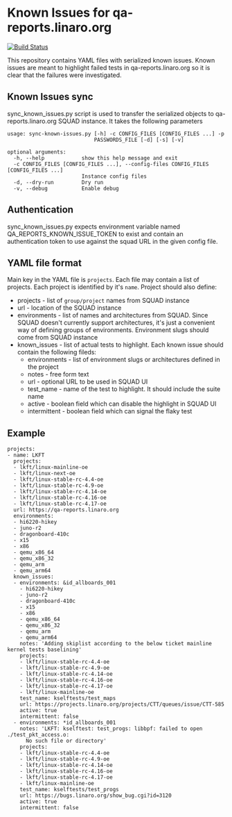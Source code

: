 # Known Issues for qa-reports.linaro.org

[![Build Status](https://travis-ci.com/Linaro/qa-reports-known-issues.svg?branch=master)](https://travis-ci.com/Linaro/qa-reports-known-issues)

This repository contains YAML files with serialized known issues. Known issues
are meant to highlight failed tests in qa-reports.linaro.org so it is clear
that the failures were investigated.

## Known Issues sync

sync_known_issues.py script is used to transfer the serialized objects to
qa-reports.linaro.org SQUAD instance. It takes the following parameters

	usage: sync-known-issues.py [-h] -c CONFIG_FILES [CONFIG_FILES ...] -p
								PASSWORDS_FILE [-d] [-s] [-v]

	optional arguments:
	  -h, --help            show this help message and exit
	  -c CONFIG_FILES [CONFIG_FILES ...], --config-files CONFIG_FILES [CONFIG_FILES ...]
							Instance config files
	  -d, --dry-run         Dry run
	  -v, --debug           Enable debug

## Authentication

sync_known_issues.py expects environment variable named
QA_REPORTS_KNOWN_ISSUE_TOKEN to exist and contain an authentication token to
use against the squad URL in the given config file.

## YAML file format

Main key in the YAML file is `projects`. Each file may contain a list of projects.
Each project is identified by it's `name`. Project should also define:

* projects - list of `group/project` names from SQUAD instance
* url - location of the SQUAD instance
* environments - list of names and architectures from SQUAD. Since SQUAD doesn't
currently support architectures, it's just a convenient way of defining groups
of environments. Environment slugs should come from SQUAD instance
* known_issues - list of actual tests to highlight. Each known issue should contain
the following fileds:
    * environments - list of environment slugs or architectures defined in the project
    * notes - free form text
    * url - optional URL to be used in SQUAD UI
    * test_name - name of the test to highlight. It should include the suite name
    * active - boolean field which can disable the highlight in SQUAD UI
    * intermittent - boolean field which can signal the flaky test

## Example

	projects:
	- name: LKFT
	  projects:
	  - lkft/linux-mainline-oe
	  - lkft/linux-next-oe
	  - lkft/linux-stable-rc-4.4-oe
	  - lkft/linux-stable-rc-4.9-oe
	  - lkft/linux-stable-rc-4.14-oe
	  - lkft/linux-stable-rc-4.16-oe
	  - lkft/linux-stable-rc-4.17-oe
	  url: https://qa-reports.linaro.org
	  environments:
	  - hi6220-hikey
	  - juno-r2
	  - dragonboard-410c
	  - x15
	  - x86
	  - qemu_x86_64
	  - qemu_x86_32
	  - qemu_arm
	  - qemu_arm64
	  known_issues:
	  - environments: &id_allboards_001
		- hi6220-hikey
		- juno-r2
		- dragonboard-410c
		- x15
		- x86
		- qemu_x86_64
		- qemu_x86_32
		- qemu_arm
		- qemu_arm64
		notes: 'Adding skiplist according to the below ticket mainline kernel tests baselining'
		projects:
		- lkft/linux-stable-rc-4.4-oe
		- lkft/linux-stable-rc-4.9-oe
		- lkft/linux-stable-rc-4.14-oe
		- lkft/linux-stable-rc-4.16-oe
		- lkft/linux-stable-rc-4.17-oe
		- lkft/linux-mainline-oe
		test_name: kselftests/test_maps
		url: https://projects.linaro.org/projects/CTT/queues/issue/CTT-585
		active: true
		intermittent: false
	  - environments: *id_allboards_001
		notes: 'LKFT: kselftest: test_progs: libbpf: failed to open ./test_pkt_access.o:
		  No such file or directory'
		projects:
		- lkft/linux-stable-rc-4.4-oe
		- lkft/linux-stable-rc-4.9-oe
		- lkft/linux-stable-rc-4.14-oe
		- lkft/linux-stable-rc-4.16-oe
		- lkft/linux-stable-rc-4.17-oe
		- lkft/linux-mainline-oe
		test_name: kselftests/test_progs
		url: https://bugs.linaro.org/show_bug.cgi?id=3120
		active: true
		intermittent: false
